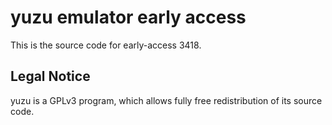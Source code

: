 yuzu emulator early access
=============

This is the source code for early-access 3418.

## Legal Notice

yuzu is a GPLv3 program, which allows fully free redistribution of its source code.